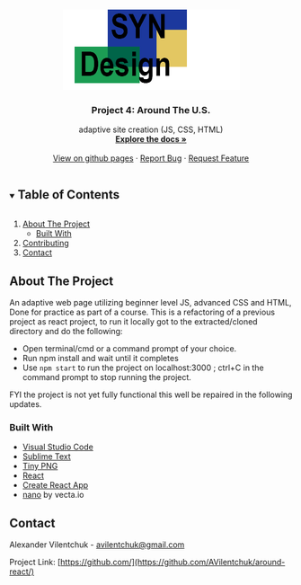<!--
*** Thanks for checking out the Best-README-Template. If you have a suggestion
*** that would make this better, please fork the repo and create a pull request
*** or simply open an issue with the tag "enhancement".
*** Thanks again! Now go create something AMAZING! :D
***
***
***
*** To avoid retyping too much info. Do a search and replace for the following:
*** github_username, repo_name, twitter_handle, email, project_title, project_description
-->



<!-- PROJECT SHIELDS -->
<!--
*** I'm using markdown "reference style" links for readability.
*** Reference links are enclosed in brackets [ ] instead of parentheses ( ).
*** See the bottom of this document for the declaration of the reference variables
*** for contributors-url, forks-url, etc. This is an optional, concise syntax you may use.
*** https://www.markdownguide.org/basic-syntax/#reference-style-links
-->


<!-- PROJECT LOGO -->
<br />
<p align="center">
  <a href="https://github.com/AVilentchuk/">
    <img src="src/assets/logo.png" alt="Logo" width="315">
  </a>

  <h3 align="center">Project 4: Around The U.S.</h3>

  <p align="center">
    adaptive site creation (JS, CSS, HTML)
    <br />
    <a href="hhttps://github.com/AVilentchuk/around-react"><strong>Explore the docs »</strong></a>
    <br />
    <br />
    <a href="https://avilentchuk.github.io/around-react/">View on github pages</a>
    ·
    <a href="https://github.com/AVilentchuk/around-react/issues">Report Bug</a>
    ·
    <a href="https://github.com/AVilentchuk/around-react/issues">Request Feature</a>
  </p>
</p>



<!-- TABLE OF CONTENTS -->
<details open="open">
  <summary><h2 style="display: inline-block">Table of Contents</h2></summary>
  <ol>
    <li>
      <a href="#about-the-project">About The Project</a>
      <ul>
        <li><a href="#built-with">Built With</a></li>
      </ul>
    </li>
    <li><a href="#contributing">Contributing</a></li>
    <li><a href="#contact">Contact</a></li>
  </ol>
</details>



<!-- ABOUT THE PROJECT -->
## About The Project

An adaptive web page utilizing beginner level JS, advanced CSS and HTML, Done for practice as part of a course.
This is a refactoring of a previous project as react project, to run it locally got to the extracted/cloned directory and do the following:
* Open terminal/cmd or a command prompt of your choice.
* Run npm install and wait until it completes
* Use ```npm start``` to run the project on localhost:3000 ; ctrl+C in the command prompt to stop running the project.

FYI the project is not yet fully functional this well be repaired in the following updates.

### Built With

* [Visual Studio Code](https://code.visualstudio.com/)
* [Sublime Text](https://www.sublimetext.com/)
* [Tiny PNG](https://tinypng.com/)
* [React](https://reactjs.org/)
* [Create React App](https://github.com/facebook/create-react-app)
* [nano](https://vecta.io/nano) by vecta.io


<!-- CONTACT -->
## Contact

Alexander Vilentchuk - avilentchuk@gmail.com

Project Link: [https://github.com/](https://github.com/AVilentchuk/around-react/)




<!-- MARKDOWN LINKS & IMAGES -->
<!-- https://www.markdownguide.org/basic-syntax/#reference-style-links -->
[contributors-shield]: https://img.shields.io/github/contributors/github_username/repo.svg?style=for-the-badge
[contributors-url]: https://github.com/AVilentchuk/around-react/graphs/contributors
[forks-shield]: https://img.shields.io/github/forks/github_username/repo.svg?style=for-the-badge
[forks-url]: https://github.com/AVilentchuk/around-react/network/members
[stars-shield]: https://img.shields.io/github/stars/github_username/repo.svg?style=for-the-badge
[stars-url]: https://github.com/AVilentchuk/around-react/stargazers
[issues-shield]: https://img.shields.io/github/issues/github_username/repo.svg?style=for-the-badge
[issues-url]: https://github.com/AVilentchuk/around-react/issues
[license-shield]: https://img.shields.io/github/license/github_username/repo.svg?style=for-the-badge
[license-url]: https://github.com/AVilentchuk/around-react/blob/master/LICENSE.txt
[linkedin-shield]: https://img.shields.io/badge/-LinkedIn-black.svg?style=for-the-badge&logo=linkedin&colorB=555
[linkedin-url]: https://linkedin.com/in/github_username
